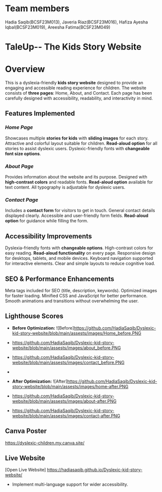 # Team members
Hadia Saqib(BCSF23M013),
Javeria Riaz(BCSF23M016),
Hafiza Ayesha Iqbal(BCSF23M019),
Areesha Fatima(BCSF23M049)

# TaleUp-- The Kids Story Website

# Overview
This is a dyslexia-friendly **kids story website** designed to provide an engaging and accessible reading experience for children. The website consists of **three pages**: Home, About, and Contact. Each page has been carefully designed with accessibility, readability, and interactivity in mind.

## Features Implemented

### *Home Page*
  Showcases multiple **stories for kids** with **sliding images** for each story.
  Attractive and colorful layout suitable for children.
  **Read-aloud option** for all stories to assist dyslexic users.
  Dyslexic-friendly fonts with **changeable font size options**.

### *About Page*
  Provides information about the website and its purpose.
  Designed with **high-contrast colors** and readable fonts.
  **Read-aloud option** available for text content.
  All typography is adjustable for dyslexic users.

### *Contact Page*
  Includes a **contact form** for visitors to get in touch.
  General contact details displayed clearly.
  Accessible and user-friendly form fields.
  **Read-aloud option** for guidance while filling the form.



## Accessibility Improvements
 Dyslexia-friendly fonts with **changeable options**.
 High-contrast colors for easy reading.
 **Read-aloud functionality** on every page.
 Responsive design for desktops, tablets, and mobile devices.
 Keyboard navigation supported for interactive elements.
 Clear and simple layouts to reduce cognitive load.



## SEO & Performance Enhancements
  Meta tags included for SEO (title, description, keywords).
  Optimized images for faster loading.
  Minified CSS and JavaScript for better performance.
  Smooth animations and transitions without overwhelming the user.



## Lighthouse Scores
- **Before Optimization:** ![Before]https://github.com/HadiaSaqib/Dyslexic-kid-story-website/blob/main/assests/images/Home_before.PNG
-  https://github.com/HadiaSaqib/Dyslexic-kid-story-website/blob/main/assests/images/about_before.PNG
-  https://github.com/HadiaSaqib/Dyslexic-kid-story-website/blob/main/assests/images/contact_before.PNG

-  
- **After Optimization:** ![After]https://github.com/HadiaSaqib/Dyslexic-kid-story-website/blob/main/assests/images/home-after.PNG
- https://github.com/HadiaSaqib/Dyslexic-kid-story-website/blob/main/assests/images/about-after.PNG
- https://github.com/HadiaSaqib/Dyslexic-kid-story-website/blob/main/assests/images/contact-after.PNG

## Canva Poster
https://dyslexic-children.my.canva.site/
## Live Website
[Open Live Website] https://hadiasaqib.github.io/Dyslexic-kid-story-website/



- Implement multi-language support for wider accessibility.

